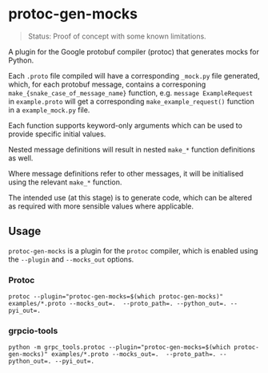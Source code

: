 # protoc-gen-mocks

> Status: Proof of concept with some known limitations.

A plugin for the Google protobuf compiler (protoc) that generates mocks for Python.

Each `.proto` file compiled will have a corresponding `_mock.py` file generated, which, for each protobuf message, contains a corresponing `make_{snake_case_of_message_name}` function, e.g. `message ExampleRequest` in `example.proto` will get a corresponding `make_example_request()` function in a `example_mock.py` file.

Each function supports keyword-only arguments which can be used to provide specific initial values.

Nested message definitions will result in nested `make_*` function definitions as well.

Where message definitions refer to other messages, it will be initialised using the relevant `make_*` function.

The intended use (at this stage) is to generate code, which can be altered as required with more sensible values where applicable.

## Usage 

`protoc-gen-mocks` is a plugin for the `protoc` compiler, which is enabled using the `--plugin` and `--mocks_out` options.

### Protoc
```
protoc --plugin="protoc-gen-mocks=$(which protoc-gen-mocks)" examples/*.proto --mocks_out=.  --proto_path=. --python_out=. --pyi_out=.
```

### grpcio-tools
```
python -m grpc_tools.protoc --plugin="protoc-gen-mocks=$(which protoc-gen-mocks)" examples/*.proto --mocks_out=.  --proto_path=. --python_out=. --pyi_out=.
```

